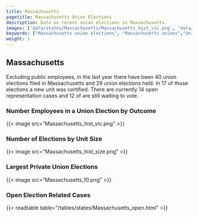 ```yaml
---
title: Massachusetts
pagetitle: Massachusetts Union Elections
description: Data on recent union elections in Massachusetts.
images: ['data/states/Massachusetts/Massachusetts_hist_vic.png', 'data/states/Massachusetts/Massachusetts_hist_size.png', 'data/states/Massachusetts/Massachusetts_10.png']
keywords: ["Massachusetts union elections", "Massachusetts unions","Union elections"]
weight: 1
---
```

##  Massachusetts

Excluding public employees, in the last year there have been 40 union elections filed in Massachusetts and 29 union elections held. In 17 of those elections a new unit was certified. There are currently 14 open representation cases and 12 of are still waiting to vote.

### Number Employees in a Union Election by Outcome
{{< image src="Massachusetts_hist_vic.png" >}}

### Number of Elections by Unit Size
{{< image src="Massachusetts_hist_size.png" >}}

### Largest Private Union Elections
{{< image src="Massachusetts_10.png" >}}

### Open Election Related Cases
{{< readtable table="/tables/states/Massachusetts_open.html" >}}

